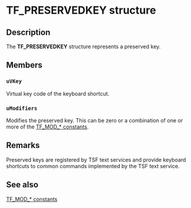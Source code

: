# TF_PRESERVEDKEY structure

## Description

The **TF_PRESERVEDKEY** structure represents a preserved key.

## Members

### `uVKey`

Virtual key code of the keyboard shortcut.

### `uModifiers`

Modifies the preserved key. This can be zero or a combination of one or more of the [TF_MOD_* constants](https://learn.microsoft.com/windows/desktop/TSF/tf-mod--constants).

## Remarks

Preserved keys are registered by TSF text services and provide keyboard shortcuts to common commands implemented by the TSF text service.

## See also

[TF_MOD_* constants](https://learn.microsoft.com/windows/desktop/TSF/tf-mod--constants)